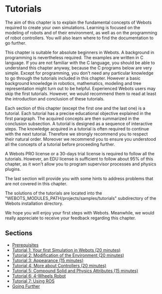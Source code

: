 # Tutorials

The aim of this chapter is to explain the fundamental concepts of Webots
required to create your own simulations. Learning is focused on the modeling of
robots and of their environment, as well as on the programming of robot
controllers. You will also learn where to find the documentation to go further.

This chapter is suitable for absolute beginners in Webots. A background in
programming is nevertheless required. The examples are written in C language. If
you are not familiar with the C language, you should be able to understand this
chapter anyway, because the C programs below are very simple. Except for
programming, you don't need any particular knowledge to go through the tutorials
included in this chapter. However a basic background knowledge in robotics,
mathematics, modeling and tree representation might turn out to be helpful.
Experienced Webots users may skip the first tutorials. However, we would
recommend them to read at least the introduction and conclusion of these
tutorials.

Each section of this chapter (except the first one and the last one) is a
tutorial. Each tutorial has a precise educational objective explained in the
first paragraph. The acquired  concepts are then summarized in the conclusion
subsection. A tutorial is designed as a sequence of interactive steps. The
knowledge acquired in a tutorial is often required to continue with the next
tutorial. Therefore we strongly recommend you to respect their natural order.
Moreover we recommend you to ensure you understood all the concepts of a
tutorial before proceeding further.

A Webots PRO license or a 30-days trial license is required to follow all the
tutorials. However, an EDU license is sufficient to follow about 95% of this
chapter, as it won't allow you to program supervisor processes and physics
plugins.

The last section will provide you with some hints to address problems that are
not covered in this chapter.

The solutions of the tutorials are located into the
"WEBOTS\_MODULES\_PATH/projects/samples/tutorials" subdirectory of the Webots
installation directory.

We hope you will enjoy your first steps with Webots. Meanwhile, we would really
appreciate to receive your feedback regarding this chapter.

## Sections
- [Prerequisites](guide/prerequisites.md)
- [Tutorial 1: Your first Simulation in Webots (20 minutes)](guide/tutorial-1-your-first-simulation-in-webots-20-minutes.md)
- [Tutorial 2: Modification of the Environment (20 minutes)](guide/tutorial-2-modification-of-the-environment-20-minutes.md)
- [Tutorial 3: Appearance (15 minutes)](guide/tutorial-3-appearance-15-minutes.md)
- [Tutorial 4: More about Controllers (20 minutes)](guide/tutorial-4-more-about-controllers-20-minutes.md)
- [Tutorial 5: Compound Solid and Physics Attributes (15 minutes)](guide/tutorial-5-compound-solid-and-physics-attributes-15-minutes.md)
- [Tutorial 6: 4-Wheels Robot](guide/tutorial-6-4-wheels-robot.md)
- [Tutorial 7: Using ROS](guide/tutorial-7-using-ros.md)
- [Going Further](guide/going-further.md)
